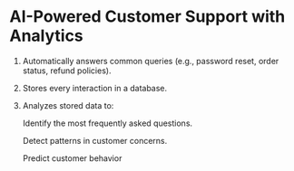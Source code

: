 # AI-Powered Customer Support with Analytics


1. Automatically answers common queries (e.g., password reset, order status, refund policies).


2. Stores every interaction in a database.


3. Analyzes stored data to:

   Identify the most    frequently asked questions.

   Detect patterns in customer concerns.

   Predict customer behavior